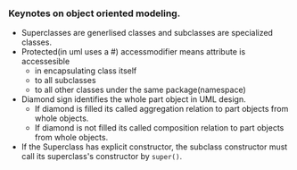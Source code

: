 ### Keynotes on object oriented modeling.
- Superclasses are generlised classes and subclasses are specialized classes.
- Protected(in uml uses a #) accessmodifier means attribute is accessesible
	- in encapsulating class itself	
	- to all subclasses
	- to all other classes under the same package(namespace)
- Diamond sign identifies the whole part object in UML design.
	- If diamond is filled its called aggregation relation to part objects from whole objects.
	- If diamond is not filled its called composition relation to part objects from whole objects.
- If the Superclass has explicit constructor, the subclass constructor must call its superclass's constructor by `super()`.